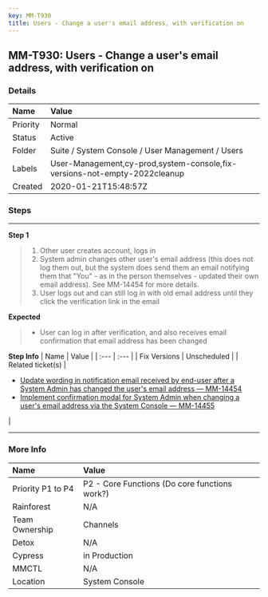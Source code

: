 ```yaml
---
key: MM-T930
title: Users - Change a user's email address, with verification on
---
```


## MM-T930: Users - Change a user's email address, with verification on

### Details

| Name     | Value                                                                     |
| :------- | :------------------------------------------------------------------------ |
| Priority | Normal                                                                    |
| Status   | Active                                                                    |
| Folder   | Suite / System Console / User Management / Users                          |
| Labels   | User-Management,cy-prod,system-console,fix-versions-not-empty-2022cleanup |
| Created  | 2020-01-21T15:48:57Z                                                      |

### Steps

<hr/>

**Step 1**

> <article><ol><li>Other user creates account, logs in</li><li>System admin changes other user's email address (this does not log them out, but the system does send them an email notifying them that "You" - as in the person themselves - updated their own email address). See MM-14454 for more details.</li><li>User logs out and can still log in with old email address until they click the verification link in the email</li></ol></article>

**Expected**

> <article><ul><li>User can log in after verification, and also receives email confirmation that email address has been changed</li></ul></article>

**Step Info**
| Name | Value |
| :--- | :--- |
| Fix Versions | Unscheduled |
| Related ticket(s) | <ul><li><a href="https://mattermost.atlassian.net/browse/MM-14454">Update wording in notification email received by end-user after a System Admin has changed the user's email address — MM-14454</a></li><li><a href="https://mattermost.atlassian.net/browse/MM-14455">Implement confirmation modal for System Admin when changing a user's email address via the System Console — MM-14455</a></li></ul> |

<hr/>

### More Info

| Name              | Value                                         |
| :---------------- | :-------------------------------------------- |
| Priority P1 to P4 | P2 - Core Functions (Do core functions work?) |
| Rainforest        | N/A                                           |
| Team Ownership    | Channels                                      |
| Detox             | N/A                                           |
| Cypress           | in Production                                 |
| MMCTL             | N/A                                           |
| Location          | System Console                                |

